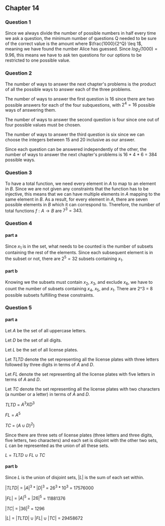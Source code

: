  ## Chapter 14
 
### Question 1
Since we always divide the number of possible numbers in half every time we ask 
a question, the minimum number of questions Q needed to be sure of the correct 
value is the amount where $\frac{1000}{2^Q} \leq 1$, meaning we have found the number Alice has guessed.
Since $log_2(1000) = 9.96$, this means we have to ask ten questions for our options to be restricted to one 
possible value.

### Question 2
The number of ways to answer the next chapter's problems is the product of all the possible 
ways to answer each of the three problems.

The number of ways to answer the first question is 16 since there are two possible answers for each of the four subquestions, with 
$2^4 = 16$ possible ways of answering them.

The number of ways to answer the second question is four since one out of four possible values must be chosen.

The number of ways to answer the third question is six since we can choose the integers between 15 and 20 inclusive as our answer.

Since each question can be answered independently of the other, the number of ways to 
answer the next chapter's problems is 16 * 4 * 6 = 384 possible ways.

### Question 3
To have a total function, we need every element in $A$ to map to an element in $B$. Since we are not given 
any constraints that the function has to be injective, this means that we can have multiple elements in $A$ mapping to the same element in $B$.
As a result, for every element in $A$, there are seven possible elements in $B$ which it can correspond to. Therefore, the number of total functions 
$f: A \rightarrow B$ are $7^3 = 343$.

### Question 4

#### part a
Since $x_1$ is in the set, what needs to be counted is the number of subsets containing the rest of the elements.
Since each subsequent element is in the subset or not, there are $2^5 = 32$ subsets containing $x_1$.

#### part b
Knowing we the subsets must contain $x_2$, $x_3$, and exclude $x_6$, we have to count the number of subsets
containing $x_4$, $x_5$, and $x_1$. There are 2^3 = 8 possible subsets fulfilling these constraints.

### Question 5

#### part a
Let $A$ be the set of all uppercase letters.

Let $D$ be the set of all digits.

Let $L$ be the set of all license plates.

Let $TLTD$ denote the set representing all the license plates with three letters followed by three digits in terms of $A$ and $D$.

Let $FL$ denote the set representing all the license plates with five letters in terms of $A$ and $D$.

Let $TC$ denote the set representing all the license plates with two characters (a number or a letter) in terms of $A$ and $D$.

$TLTD$ = $A^3 X D^3$

$FL$ = $A^5$

$TC$ = $(A \cup D)^2)$

Since there are three sets of license plates (three letters and three digits, five letters, two characters) and each set is disjoint with the other two sets, $L$ can be represented as the union of all these sets.

$L$ = $TLTD \cup FL \cup TC$

#### part b
Since $L$ is the union of disjoint sets, $|L|$ is the sum of each set within.

$|TLTD|$ = $|A|^3 * |D|^3$ = $26^3 * 10^3$ = 17576000

$|FL|$ = $|A|^5$ = $|26|^5$ = 11881376

$|TC|$ = $|36|^2$ = 1296
 
$|L|$ = $|TLTD| \cup |FL| \cup |TC|$ = 29458672

